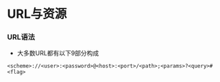 
# URL与资源

### URL语法

- 大多数URL都有以下9部分构成

```
<scheme>://<user>:<password>@<host>:<port>/<path>;<params>?<query>#<flag>
```